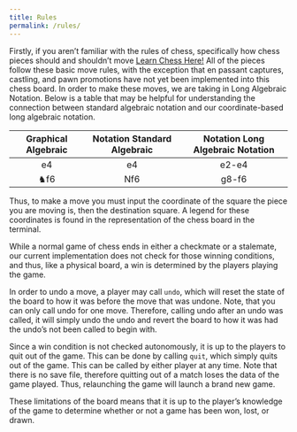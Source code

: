 ```yaml
---
title: Rules
permalink: /rules/
---
```


Firstly, if you aren’t familiar with the rules of chess, specifically how chess pieces should and shouldn’t move [Learn Chess Here!](https://chess.org/rules?msclkid=93fbb98ace7c11eca3716e0e73ad05af)
All of the pieces follow these basic move rules, with the exception that en passant captures, castling, and pawn promotions have not yet been implemented into this chess board. In order to make these moves, we are taking in Long Algebraic Notation. Below is a table that may be helpful for understanding the connection between standard algebraic notation and our coordinate-based long algebraic notation.

|Graphical Algebraic|Notation Standard Algebraic|Notation Long Algebraic Notation|
|:-----------------:|:-------------------------:|:------------------------------:|
|e4|e4|e2-e4|
|♞f6|Nf6|g8-f6|

Thus, to make a move you must input the coordinate of the square the piece you are moving is, then the destination square. A legend for these coordinates is found in the representation of the chess board in the terminal.

While a normal game of chess ends in either a checkmate or a stalemate, our current implementation does not check for those winning conditions, and thus, like a physical board, a win is determined by the players playing the game.

In order to undo a move, a player may call `undo`, which will reset the state of the board to how it was before the move that was undone. Note, that you can only call undo for one move. Therefore, calling undo after an undo was called, it will simply undo the undo and revert the board to how it was had the undo’s not been called to begin with.

Since a win condition is not checked autonomously, it is up to the players to quit out of the game. This can be done by calling `quit`, which simply quits out of the game. This can be called by either player at any time. Note that there is no save file, therefore quitting out of a match loses the data of the game played. Thus, relaunching the game will launch a brand new game.

These limitations of the board means that it is up to the player’s knowledge of the game to determine whether or not a game has been won, lost, or drawn. 

